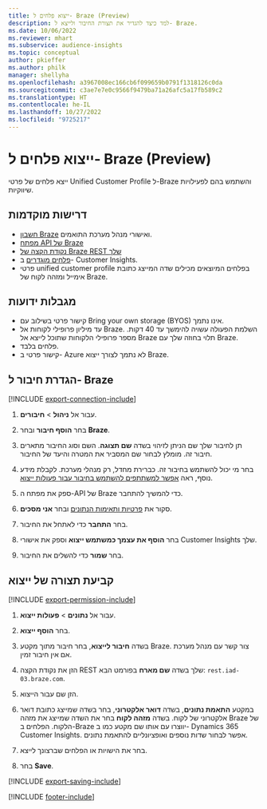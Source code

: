 ```yaml
---
title: ייצוא פלחים ל- Braze ‏(Preview)
description: למד כיצד להגדיר את תצורת החיבור ולייצא ל- Braze.
ms.date: 10/06/2022
ms.reviewer: mhart
ms.subservice: audience-insights
ms.topic: conceptual
author: pkieffer
ms.author: philk
manager: shellyha
ms.openlocfilehash: a3967008ec166cb6f099659b0791f1318126c0da
ms.sourcegitcommit: c3ae7e7e0c9566f9479ba71a26afc5a17fb589c2
ms.translationtype: HT
ms.contentlocale: he-IL
ms.lasthandoff: 10/27/2022
ms.locfileid: "9725217"
---
```

# <a name="export-segments-to-braze-preview"></a>ייצוא פלחים ל- Braze ‏(Preview)

ייצא פלחים של פרטי Unified Customer Profile ל-Braze והשתמש בהם לפעילויות שיווקיות.

## <a name="prerequisites"></a>‏‫דרישות מוקדמות‬

- [חשבון Braze](https://www.braze.com/) ואישורי מנהל מערכת התואמים.
- [מפתח API של Braze](https://www.braze.com/docs/api/basics/)
- [נקודת הקצה של Braze REST שלך](https://www.braze.com/docs/api/basics/#api-definitions) 
- [פלחים מוגדרים](segments.md) ב- Customer Insights.
- פרטי unified customer profile בפלחים המיוצאים מכילים שדה המייצג כתובת אימייל ומזהה לקוח של Braze.

## <a name="known-limitations"></a>‏‫מגבלות ידועות‬

- קישור פרטי בשילוב עם Bring your own storage ‏(BYOS) אינו נתמך.
- עד מיליון פרופילי לקוחות אל Braze. השלמת הפעולה עשויה להימשך עד 40 דקות. מספר פרופילי הלקוחות שתוכל לייצא אל Braze תלוי בחוזה שלך עם Braze.
- פלחים בלבד.
- קישור פרטי ב- Azure לא נתמך לצורך ייצוא Braze.

## <a name="set-up-connection-to-braze"></a>הגדרת חיבור ל- Braze

[!INCLUDE [export-connection-include](includes/export-connection-admn.md)]

1. עבור אל **ניהול** > **חיבורים**.

1. בחר **הוסף חיבור** ובחר **Braze**.

1. תן לחיבור שלך שם הניתן לזיהוי בשדה **שם תצוגה**. השם וסוג החיבור מתארים חיבור זה. מומלץ לבחור שם המסביר את המטרה והיעד של החיבור.

1. בחר מי יכול להשתמש בחיבור זה. כברירת מחדל, רק מנהלי מערכת. לקבלת מידע נוסף, ראה [אפשר למשתתפים להשתמש בחיבור עבור פעולות ייצוא](connections.md#allow-contributors-to-use-a-connection-for-exports).

1. ספק את מפתח ה-API של Braze כדי להמשיך להתחבר.

1. סקור את [פרטיות ותאימות הנתונים](connections.md#data-privacy-and-compliance) ובחר **אני מסכים**.

1. בחר **התחבר** כדי לאתחל את החיבור.

1. בחר **הוסף את עצמך כמשתמש ייצוא** וספק את אישורי Customer Insights שלך.

1. בחר **שמור** כדי להשלים את החיבור.

## <a name="configure-an-export"></a>קביעת תצורה של ייצוא

[!INCLUDE [export-permission-include](includes/export-permission.md)]

1. עבור אל **נתונים** > **פעולות ייצוא**.

1. בחר **הוסף ייצוא**.

1. בשדה **חיבור לייצוא**, בחר חיבור מתוך מקטע Braze. צור קשר עם מנהל מערכת אם אין חיבור זמין.

1. הזן את נקודת הקצה REST שלך בשדה **שם מארח** בפורמט הבא: `rest.iad-03.braze.com`.

1. הזן שם עבור הייצוא.

1. במקטע **התאמת נתונים**, בשדה **דואר אלקטרוני**, בחר בשדה שמייצג כתובת דואר אלקטרוני של לקוח. בשדה **מזהה לקוח** בחר את השדה שמייצג את מזהה Braze של הלקוח. הפלחים ב-Braze יווצרו עם אותו שם מקטע כמו ב- Dynamics 365 Customer Insights. אפשר לבחור שדות נוספים ואופציונליים להתאמת נתונים.

1. בחר את הישויות או הפלחים שברצונך לייצא.

1. בחר **Save**.

[!INCLUDE [export-saving-include](includes/export-saving.md)]

[!INCLUDE [footer-include](includes/footer-banner.md)]
